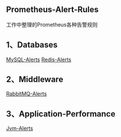 ## Prometheus-Alert-Rules
工作中整理的Prometheus各种告警规则


## 1、Databases
[MySQL-Alerts](Databases/MySQL/mysql-alerts.yaml)
[Redis-Alerts](Databases/Redis/redis-alerts.yaml)

## 2、Middleware
[RabbitMQ-Alerts](Middleware/RabbitMQ/rabbitmq-alerts.yaml)

## 3、Application-Performance
[Jvm-Alerts](Application-Performance/Jvm/jvm-alerts.yaml)
